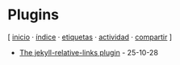 # Plugins
[ [inicio](/index.md) · [índice](/indice.md) · [etiquetas](/etiquetas.md) · [actividad](/actividad.md) · [compartir](https://x.com/intent/tweet?text=Plugins+%E2%80%94+Etiquetas%0A%0A%E2%86%92+https%3A%2F%2Fgithub.com%2Fjucardus%2Fjucardus.github.io%2Fblob%2Fmain%2Fp%2Fl%2Fplugins.md%0A%0A%23etiquetas_jucardus) ]

* [The jekyll-relative-links plugin](/t/h/e/the-jekyll-ralative-links-plugin.md) - 25-10-28